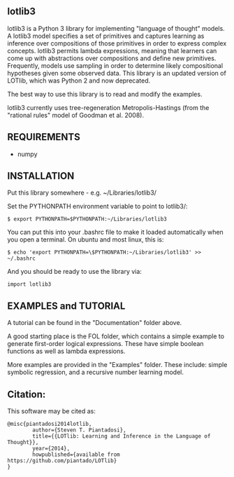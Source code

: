 lotlib3
-------

lotlib3 is a Python 3 library for implementing "language of thought" models. A lotlib3 model specifies a set of primitives and captures learning as inference over compositions of those primitives in order to express complex concepts. lotlib3 permits lambda expressions, meaning that learners can come up with abstractions over compositions and define new primitives. Frequently, models use sampling in order to determine likely compositional hypotheses given some observed data. This library is an updated version of LOTlib, which was Python 2 and now deprecated.

The best way to use this library is to read and modify the examples. 

lotlib3 currently uses tree-regeneration Metropolis-Hastings (from the "rational rules" model of Goodman et al. 2008).

REQUIREMENTS
------------

- numpy

INSTALLATION
------------

Put this library somewhere - e.g. ~/Libraries/lotlib3/
	
Set the PYTHONPATH environment variable to point to lotlib3/:
	
	$ export PYTHONPATH=$PYTHONPATH:~/Libraries/lotlib3
	
You can put this into your .bashrc file to make it loaded automatically when you open a terminal. On ubuntu and most linux, this is:
	
	$ echo 'export PYTHONPATH=\$PYTHONPATH:~/Libraries/lotlib3' >> ~/.bashrc

And you should be ready to use the library via:
	
	import lotlib3
	
EXAMPLES and TUTORIAL
---------------------

A tutorial can be found in the "Documentation" folder above. 

A good starting place is the FOL folder, which contains a simple example to generate first-order logical expressions. These have simple boolean functions as well as lambda expressions. 

More examples are provided in the "Examples" folder. These include: simple symbolic regression, and a recursive number learning model.

Citation:
---------

This software may be cited as:

	@misc{piantadosi2014lotlib,
            author={Steven T. Piantadosi},
            title={{LOTlib: Learning and Inference in the Language of Thought}},
            year={2014},
            howpublished={available from https://github.com/piantado/LOTlib}
	}
